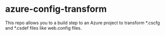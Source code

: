 # azure-config-transform

This repo allows you to a build step to an Azure project to transform *.cscfg and *.csdef files like web.config files.
